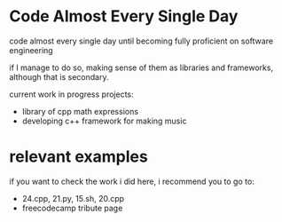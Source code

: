 # Code Almost Every Single Day

code almost every single day until becoming fully proficient on software engineering

if I manage to do so, making sense of them as libraries and frameworks, although that is secondary.

current work in progress projects:

- library of cpp math expressions
- developing c++ framework for making music

# relevant examples

if you want to check the work i did here, i recommend you to go to:

- 24.cpp, 21.py, 15.sh, 20.cpp
- freecodecamp tribute page
